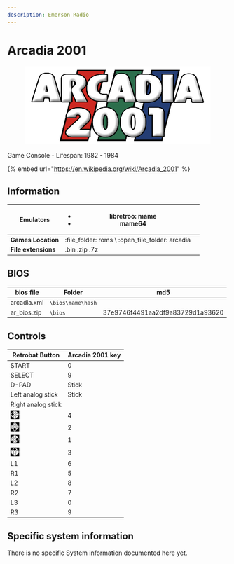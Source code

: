 ```yaml
---
description: Emerson Radio
---
```


# Arcadia 2001

<figure><img src="https://raw.githubusercontent.com/fabricecaruso/es-theme-carbon/52ff37c9e265587d006945a2ba695b5a962b3a3d/art/logos/arcadia.svg" alt=""><figcaption></figcaption></figure>

Game Console - Lifespan: 1982 - 1984

{% embed url="https://en.wikipedia.org/wiki/Arcadia_2001" %}

## Information

| **Emulators**       | <ul><li>libretroo: mame</li><li>mame64</li></ul>   |   |
| ------------------- | -------------------------------------------------- | - |
| **Games Location**  | :file\_folder: roms \ :open\_file\_folder: arcadia |   |
| **File extensions** | .bin .zip .7z                                      |   |

## BIOS

| bios file    | Folder            | md5                              |
| ------------ | ----------------- | -------------------------------- |
| arcadia.xml  | `\bios\mame\hash` |                                  |
| ar\_bios.zip | `\bios`           | 37e9746f4491aa2df9a83729d1a93620 |

## Controls

| Retrobat Button                                    | Arcadia 2001 key |
| -------------------------------------------------- | ---------------- |
| START                                              | 0                |
| SELECT                                             | 9                |
| D-PAD                                              | Stick            |
| Left analog stick                                  | Stick            |
| Right analog stick                                 |                  |
| ![](<../../.gitbook/assets/image (2) (1) (1).png>) | 4                |
| ![](<../../.gitbook/assets/image (1) (2) (1).png>) | 2                |
| ![](<../../.gitbook/assets/image (4) (1).png>)     | 1                |
| ![](<../../.gitbook/assets/image (3) (1) (2).png>) | 3                |
| L1                                                 | 6                |
| R1                                                 | 5                |
| L2                                                 | 8                |
| R2                                                 | 7                |
| L3                                                 | 0                |
| R3                                                 | 9                |

## Specific system information

There is no specific System information documented here yet.
